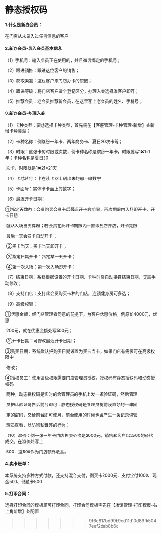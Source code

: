 静态授权码
=======
#### 1.什么是新办会员：

在门店从未录入过任何信息的客户

#### 2.新办会员-录入会员基本信息

   （1）手机号：输入会员正在使用的，并且微信绑定的手机号；

   （2）跟进销售：跟进这位客户的销售；

   （3）获取渠道：这位客户来门店办卡的原因；

   （4）跟进等级：将门店客户做个登记区分，办理入会选择准客户即可；

   （5）推荐会员：老会员推荐新会员，在这里写上老会员的姓名、手机号；

#### 3.新办会员-办理入会

   （1）卡种类型：要想选择卡种类型，首先需在【客服管理-卡种管理-新增】处新增卡种类型；

   （2）卡种名称：例缤纷一年卡、两年商务卡、夏日20次卡等；

   （3）时限：这张卡的时限或次数，例卡种名称是缤纷一年卡，时限就写1✖1=1年；卡种名称是夏日20    

​                  次卡，时限就是1✖21=21天；

   （4）卡芯片号：卡在读卡器上刷出来的那一串数字；

   （5）卡面号：实体卡卡面上的数字；

   （6）最迟开卡日期： 

​              ①指定天数内：会员购买会员卡后最迟开卡的期限，再次期限内入场即开卡，开卡日期                        

​                                         就从入场当天算起；若会员在此开卡期限内一直未到店开店，开卡期限                      

​                                         最后一天会员卡自动开卡；

​              ②买卡当天：买卡当天即开卡；

​              ③指定日期开卡：指定某一天开卡；

​              ④第一次入场：第一次入场即开卡；

   （7）结束日期：系统根据设置的开卡日期、卡种时限自动换算结束日期，无需手动修改；

   （8）支持门店：支持此会员购买卡种的门店，连锁健身房可多选；

   （9）高级权限：

​                       ①优惠金额：经门店管理者同意的前提下，为客户优惠价格，例原价4000元，优惠

​                                              200元，就在优惠金额处写500元；

​                       ②开卡日期：可修改最迟开卡日期 ；

​                       ③购买日期：系统默认把购买日期设置为买卡当卡，如果门店有需要可在高级权限中

​                                               修改；     

​                       ④授权员工：使用高级权限需要门店管理员授权，授权码有静态授权码和动态授权码

​                                               两种。动态授权码是实时的给管理员的手机上发一条验证码，然后管理

​                                               员把此验证码告诉前台即可；静态授权码是管理员提前设置好的一串固

​                                               定的密码，交给前台即可使用，前台使用的时候也会产生一条记录供管

​                                               理员查看，以防徇私舞弊的行为；    

   （10）溢价：例一张一年卡门店售卖价格是2000元，销售和客户以2500的价格成交，在溢价处写上

​                  500，这500作为门店额外收益。

#### 4.卖卡账单：

本系统支持多种方式付款，还支持混合支付，例买卡2000元，支付宝付1000、现金500、储值卡500

#### 5.打印合同：

选择打印合同的模板即可打印合同，打印合同模板需先在【场馆管理-打印模板-右上角新增】处配置
>>>>>>> 9f6c817bd99b9cd11d10d89fb5047eef2dab8b6c
